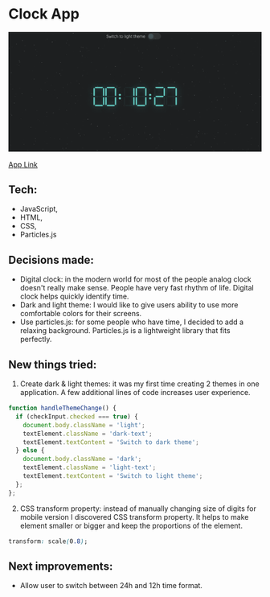 # Clock App
![Clock Screen](assets/clock.gif)

[App Link](https://clock-app.github.io/)
## Tech:
* JavaScript,
* HTML,
* CSS, 
* Particles.js

## Decisions made:
* Digital clock: in the modern world for most of the people analog clock doesn't really make sense. People have very fast rhythm of life. Digital clock helps quickly identify time.
* Dark and light theme: I would like to give users ability to use more comfortable colors for their screens.
* Use particles.js: for some people who have time, I decided to add a relaxing background. Particles.js is a lightweight library that fits perfectly.

## New things tried:
1. Create dark & light themes: it was my first time creating 2 themes in one application. A few additional lines of code increases user experience.
```js
function handleThemeChange() {
  if (checkInput.checked === true) {
    document.body.className = 'light';
    textElement.className = 'dark-text';
    textElement.textContent = 'Switch to dark theme';
  } else {
    document.body.className = 'dark';
    textElement.className = 'light-text';
    textElement.textContent = 'Switch to light theme';
  };
};
```
2. CSS transform property: instead of manually changing size of digits for mobile version I discovered CSS transform property. It helps to make element smaller or bigger and keep the proportions of the element.
```css
transform: scale(0.8);
```

## Next improvements: 
* Allow user to switch between 24h and 12h time format.